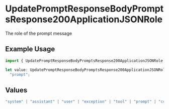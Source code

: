 # UpdatePromptResponseBodyPromptsResponse200ApplicationJSONRole

The role of the prompt message

## Example Usage

```typescript
import { UpdatePromptResponseBodyPromptsResponse200ApplicationJSONRole } from "@orq-ai/node/models/operations";

let value: UpdatePromptResponseBodyPromptsResponse200ApplicationJSONRole =
  "prompt";
```

## Values

```typescript
"system" | "assistant" | "user" | "exception" | "tool" | "prompt" | "correction" | "expected_output"
```